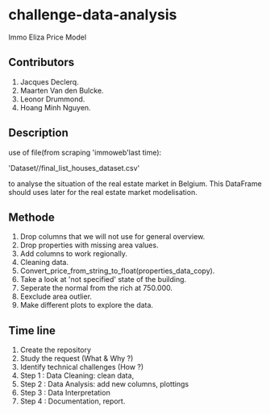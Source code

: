 # challenge-data-analysis
Immo Eliza Price Model 

## Contributors
1. Jacques Declerq.
2. Maarten Van den Bulcke.
3. Leonor Drummond.
4. Hoang Minh Nguyen.

## Description
use of file(from scraping 'immoweb'last time):

'Dataset//final_list_houses_dataset.csv' 

to analyse the situation of the real estate market in Belgium. This DataFrame should uses later for the real estate market modelisation.

## Methode
1. Drop columns that we will not use for general overview.
2. Drop properties with missing area values.    
3. Add columns to work regionally.
4. Cleaning data.
5. Convert_price_from_string_to_float(properties_data_copy).
6. Take a look at 'not specified' state of the building.
7. Seperate the normal from the rich at 750.000.
8. Eexclude area outlier.
9. Make different plots to explore the data.

## Time line
1. Create the repository
2. Study the request (What & Why ?)
3. Identify technical challenges (How ?)
4. Step 1 : Data Cleaning: clean data, 
5. Step 2 : Data Analysis: add new columns, plottings
6. Step 3 : Data Interpretation
7. Step 4 : Documentation, report.
    
